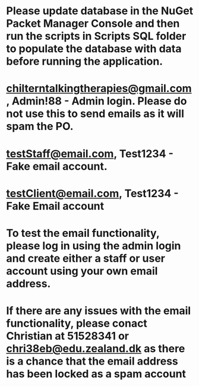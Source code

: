 
# Please update database in the NuGet Packet Manager Console and then run the scripts in Scripts SQL folder to populate the database with data before running the application.

# chilterntalkingtherapies@gmail.com , Admin!88 - Admin login. Please do not use this to send emails as it will spam the PO.
# testStaff@email.com, Test1234 - Fake email account. 
# testClient@email.com, Test1234 - Fake Email account
# To test the email functionality, please log in using the admin login and create either a staff or user account using your own email address.
# If there are any issues with the email functionality, please conact Christian at 51528341 or chri38eb@edu.zealand.dk as there is a chance that the email address has been locked as a spam account
